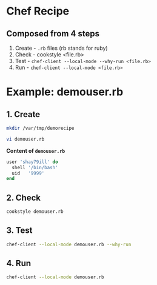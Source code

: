 # Chef Recipe

## Composed from 4 steps

1. Create - `.rb` files (rb stands for ruby)
2. Check - cookstyle <file.rb>
3. Test - `chef-client --local-mode --why-run <file.rb>`
4. Run - `chef-client --local-mode <file.rb>`

# Example: demouser.rb

## 1. Create

```bash
mkdir /var/tmp/demorecipe

vi demouser.rb
```

**Content of `demouser.rb`**

```ruby
user 'shay79ill' do
  shell '/bin/bash'
  uid   '9999'
end
```

## 2. Check

```bash
cookstyle demouser.rb
```

## 3. Test

```bash
chef-client --local-mode demouser.rb --why-run
```

## 4. Run

```bash
chef-client --local-mode demouser.rb
```
